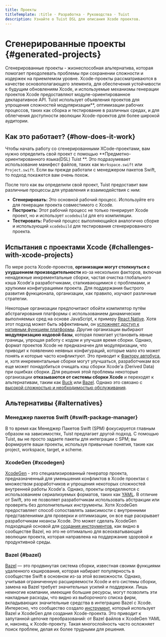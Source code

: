 ```yaml
---
title: Проекты
titleTemplate: :title · Разработка · Руководства · Tuist
description: Узнайте о Tuist DSL для описания Xcode проектов.
---
```


# Сгенерированные проекты {#generated-projects}

Сгенерированные проекты - жизнеспособная альтернатива, которая помогает преодолевать проблемы при сохранении сложности и издержек на приемлемом уровне. Xcode-проекты рассматриваются в качестве основополагающего элемента, для обеспечения устойчивости к будущим обновлениям Xcode, и используемые механизмы генерации проектов Xcode предоставляют модуле-ориентированное декларативное API. Tuist использует объявления проектов для упрощения сложностей модуляризации\*\*, оптимизации рабочих процессов, таких как сборка и тестирование в различных средах, и для облегчения доступности эволюции Xcode-проектов для более широкой аудитории.

## Как это работает? {#how-does-it-work}

Чтобы начать работу со сгенерированными XCode-проектами, вам нужно определить свой проект с помощью \*\*Предметно-ориентированного языка(DSL) Tuist \*\*. Это подразумевает использование манифест файлов, таких как `Workspace.swift` или `Project.swift`. Если вы прежде работали с менеджером пакетов Swift, то подход покажется вам очень похож.

После того как вы определили свой проект, Tuist предоставит вам различные процессы для управления и взаимодействия с ним:

- **Сгенерировать:** Это основной рабочий процесс. Используйте его для генерации проекта совместимого с Xcode.
- **<LocalizedLink href="/guides/develop/build">Построить</LocalizedLink>:** Этот рабочий процесс не только генерирует Xcode проект, но и использует `xcodebuild` для его компиляции.
- **<LocalizedLink href="/guides/develop/test">Тестировать</LocalizedLink>:** Рабочий процесс выполняющийся аналогично сборке и использующий `xcodebuild` для тестирования сгенерированного проекта.

## Испытания с проектами Xcode {#challenges-with-xcode-projects}

По мере роста Xcode-проектов, **организации могут столкнуться с ухудшением производительности** из-за нескольких факторов, включая ненадежные инкрементальные сборки, частая очистка глобального кэша Xcode'а разработчиками, сталкивающимися с проблемами, и хрупкими конфигурациями проекта. Для поддержания быстрого развития функционала, организации, как правило, изучают различные стратегии.

Некоторые организации предпочитают обойти компилятор путём абстрагирования платформы с использованием динамические выполняемых сред на основе JavaScript, к примеру [React Native](https://reactnative.dev/). Хотя этот подход может быть эффективным, он [усложняет доступ к нативным функциям платформы](https://shopify.engineering/building-app-clip-react-native). Другие организации выбирают **модуляризацию кодовой базы**, которая помогает установить явные границы, упрощая работу с кодом и улучшая время сборки. Однако, формат проектов Xcode не предназначен для модуляризации, что приводит к появлению неявных конфигураций, которые мало кто может понять и которые часто конфликтуют. Это приводит к [Фактору автобуса](https://ru.wikipedia.org/wiki/%D0%A4%D0%B0%D0%Ba%D1%82%D0%Be%D1%80_%D0%B0%D0%B2%D1%82%D0%Be%D0%B1%D1%83%D1%81%D0%B0), и, хотя инкрементальные сборки могут улучшаться, разработчикам все еще может понадобиться очищать кэш сборки Xcode'а (Derived Data) при ошибках сборки. Для решения этой проблемы некоторые организации **отказываются от системы сборки Xcode** и переходят к альтернативам, таким как [Buck](https://buck.build/) или [Bazel](https://bazel.build/). Однако это связано с [высокой сложностью и необходимостью обслуживания](https://bazel.build/migrate/xcode).

## Альтернативы {#alternatives}

### Менеджер пакетов Swift {#swift-package-manager}

В то время как Менеджер Пакетов Swift (SPM) фокусируется главным образом на зависимостях, Tuist предлагает другой подход. С помощью Tuist, вы не просто задаете пакеты для интеграции с SPM; вы формируете ваши проекты, используя привычные понятия, такие как project, workspace, target, и scheme.

### XcodeGen {#xcodegen}

[XcodeGen](https://github.com/yonaskolb/XcodeGen) - это специализированный генератор проекта, предназначенный для уменьшения конфликтов в Xcode проектах с множеством разработчиков и упрощения некоторых сложностей внутренней работы Xcode'а. Однако, проекты определяются с использованием сериализуемых форматов, таких как [YAML](https://yaml.org/). В отличие от Swift, это не позволяет разработчикам использовать абстракции или проверять без дополнительных инструменты. Хотя XcodeGen предоставляет способ сопоставлять зависимости с внутренними представлениями для проверки и оптимизации, он все еще раскрывает разработчикам нюансы Xcode. Это может сделать XcodeGen подходящей основой для [создания инструментов](https://github.com/MobileNativeFoundation/rules_xcodeproj), как видно в сообществе Bazel, но это не оптимально для всеохватывающей эволюции проекта, которая направлена на поддержание здоровой и продуктивной среды.

### Bazel {#bazel}

[Bazel](https://bazel.build) — это продвинутая система сборки, известная своими функциями удаленного кэширования, которая набирает популярность в сообществе Swift в основном из-за этой возможности. Однако, учитывая ограниченную расширяемости Xcode и его системы сборки, замена на Bazel требует значительных усилий и поддержки. Лишь немногие компании, имеющие большие ресурсы, могут позволить эти накладные расходы, что видно из выборочного списка фирм, вкладывающих значительные средства в интеграцию Bazel с Xcode. Интересно, что сообщество создало [инструмент](https://github.com/MobileNativeFoundation/rules_xcodeproj), который использует Bazel и XcodeGen для создания Xcode-проекта. Это приводит к запутанной цепочке преобразований: от Bazel файлов к XcodeGen YAML и, наконец, к Xcode-проекту. Такая многослойность часто осложняет поиск проблем, делая их более трудными для решения.
